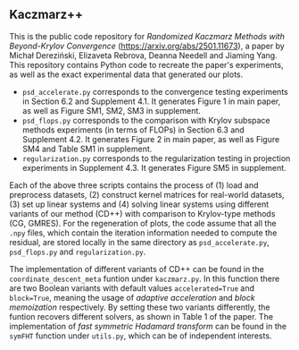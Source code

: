 ## Kaczmarz++
This is the public code repository for *Randomized Kaczmarz Methods with Beyond-Krylov Convergence* (<https://arxiv.org/abs/2501.11673>), a paper by Michał Dereziński, Elizaveta Rebrova, Deanna Needell and Jiaming Yang.
This repository contains Python code to recreate the paper's experiments, as well as the exact experimental data that generated our plots.
+ `psd_accelerate.py` corresponds to the convergence testing experiments in Section 6.2 and Supplement 4.1. It generates Figure 1 in main paper, as well as Figure SM1, SM2, SM3 in supplement.
+ `psd_flops.py` corresponds to the comparison with Krylov subspace methods experiments (in terms of FLOPs) in Section 6.3 and Supplement 4.2. It generates Figure 2 in main paper, as well as Figure SM4 and Table SM1 in supplement.
+ `regularization.py` corresponds to the regularization testing in projection experiments in Supplement 4.3. It generates Figure SM5 in supplement.

Each of the above three scripts contains the process of (1) load and preprocess datasets, (2) construct kernel matrices for real-world datasets, (3) set up linear systems and (4) solving linear systems using different variants of our method (CD++) with comparison to Krylov-type methods (CG, GMRES). For the regeneration of plots, the code assume that all the `.npy` files, which contain the iteration information needed to compute the residual, are stored locally in the same directory as `psd_accelerate.py`, `psd_flops.py` and `regularization.py`.

The implementation of different variants of CD++ can be found in the `coordinate_descent_meta` funtion under `kaczmarz.py`. In this function there are two Boolean variants with default values `accelerated=True` and `block=True`, meaning the usage of *adaptive acceleration* and *block memoization* respectively. By setting these two variants differently, the funtion recovers different solvers, as shown in Table 1 of the paper. The implementation of *fast symmetric Hadamard transform* can be found in the `symFHT` function under `utils.py`, which can be of independent interests.
